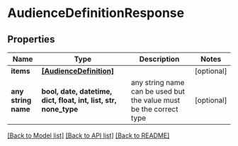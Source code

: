 # AudienceDefinitionResponse


## Properties
Name | Type | Description | Notes
------------ | ------------- | ------------- | -------------
**items** | [**[AudienceDefinition]**](AudienceDefinition.md) |  | [optional] 
**any string name** | **bool, date, datetime, dict, float, int, list, str, none_type** | any string name can be used but the value must be the correct type | [optional]

[[Back to Model list]](../README.md#documentation-for-models) [[Back to API list]](../README.md#documentation-for-api-endpoints) [[Back to README]](../README.md)


